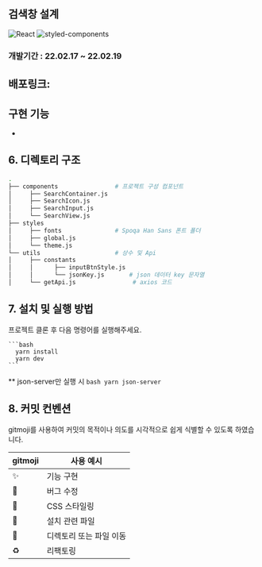 
## 검색창 설계

![React](https://img.shields.io/badge/React-20232A?style=for-the-badge&logo=react&logoColor=61DAFB)
![styled-components](https://img.shields.io/badge/styled-components-DB7093?style=for-the-badge&logo=styled-components&logoColor=white) 

### 개발기간 : 22.02.17 ~ 22.02.19

## 배포링크:

## 구현 기능

* 

## 6. 디렉토리 구조

```bash
.
├── components                # 프로젝트 구성 컴포넌트
│     ├── SearchContainer.js
│     ├── SearchIcon.js
│     ├── SearchInput.js
│     └── SearchView.js
├── styles 
│     ├── fonts               # Spoqa Han Sans 폰트 폴더
│     ├── global.js
│     └── theme.js
└── utils                     # 상수 및 Api
│     ├── constants
│     │      ├── inputBtnStyle.js
│     │      └── jsonKey.js       # json 데이터 key 문자열
│     └── getApi.js                # axios 코드

```


## 7. 설치 및 실행 방법
프로젝트 클론 후 다음 명령어를 실행해주세요.

    ```bash
      yarn install
      yarn dev
    ```
** json-server만 실행 시
    ```bash
      yarn json-server
    ```
    
    
## 8. 커밋 컨벤션

gitmoji를 사용하여 커밋의 목적이나 의도를 시각적으로 쉽게 식별할 수 있도록 하였습니다.

| gitmoji | 사용 예시 |
| --- | --- |
| :sparkles: | 기능 구현 |
| :bug: | 버그 수정 |
| :lipstick: | CSS 스타일링 |
| :wrench: | 설치 관련 파일 |
| :truck: | 디렉토리 또는 파일 이동 |
| :recycle: | 리팩토링 |

